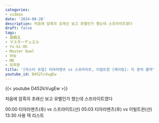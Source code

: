 ```yaml
---
categories:
- videos
date: '2024-08-28'
description: 처음에 암흑의 초래신 보고 유벨인가 했는데 스프라이트였다
draft: false
tags:
- 遊戯王
- マスターデュエル
- Yu-Gi-Oh
- Master Duel
- 마듀
- MD
- 유희왕
title: '[마스터 듀얼] 티아라멘츠 vs 스프라이트, 이빌트윈 [레이팅]: 티 폰의 활약'
youtube_id: D452lcVugEw
---
```



{{< youtube D452lcVugEw >}}

처음에 암흑의 초래신 보고 유벨인가 했는데 스프라이트였다

00:00 티아라멘츠(후) vs 스프라이트(선)
05:03 티아라멘츠(후) vs 이빌트윈(선)
13:30 사용 덱 리스트